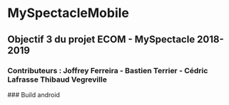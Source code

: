 # MySpectacleMobile

## Objectif 3 du projet ECOM - MySpectacle 2018-2019

### Contributeurs : Joffrey Ferreira - Bastien Terrier - Cédric Lafrasse  Thibaud Vegreville

### Build android
